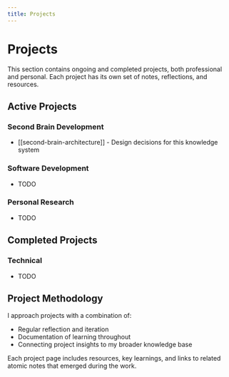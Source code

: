 ```yaml
---
title: Projects
---
```

# Projects

This section contains ongoing and completed projects, both professional and personal. Each project has its own set of notes, reflections, and resources.

## Active Projects

### Second Brain Development

- [[second-brain-architecture]] - Design decisions for this knowledge system

### Software Development

- TODO

### Personal Research

- TODO

## Completed Projects

### Technical

- TODO

## Project Methodology

I approach projects with a combination of:

- Regular reflection and iteration
- Documentation of learning throughout
- Connecting project insights to my broader knowledge base

Each project page includes resources, key learnings, and links to related atomic notes that emerged during the work.
